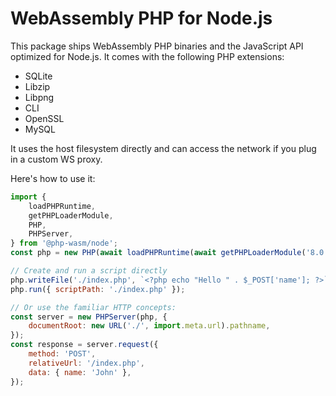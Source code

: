 # WebAssembly PHP for Node.js

This package ships WebAssembly PHP binaries and the JavaScript API optimized for Node.js. It comes with the following PHP extensions:

-   SQLite
-   Libzip
-   Libpng
-   CLI
-   OpenSSL
-   MySQL

It uses the host filesystem directly and can access the network if you plug in a custom
WS proxy.

Here's how to use it:

```js
import {
	loadPHPRuntime,
	getPHPLoaderModule,
	PHP,
	PHPServer,
} from '@php-wasm/node';
const php = new PHP(await loadPHPRuntime(await getPHPLoaderModule('8.0')));

// Create and run a script directly
php.writeFile('./index.php', `<?php echo "Hello " . $_POST['name']; ?>`);
php.run({ scriptPath: './index.php' });

// Or use the familiar HTTP concepts:
const server = new PHPServer(php, {
	documentRoot: new URL('./', import.meta.url).pathname,
});
const response = server.request({
	method: 'POST',
	relativeUrl: '/index.php',
	data: { name: 'John' },
});
```

